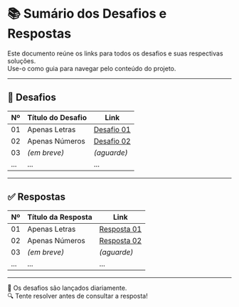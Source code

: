 # 📚 Sumário dos Desafios e Respostas

Este documento reúne os links para todos os desafios e suas respectivas soluções.  
Use-o como guia para navegar pelo conteúdo do projeto.

---

## 🧩 Desafios

| Nº | Título do Desafio         | Link |
|----|---------------------------|------|
| 01 | Apenas Letras             | [Desafio 01](./desafios/desafio_01.md) |
| 02 | Apenas Números            | [Desafio 02](./desafios/desafio_02.md) |
| 03 | *(em breve)*              | *(aguarde)* |
| ...| ...                       | ...  |

---

## ✅ Respostas

| Nº | Título da Resposta        | Link |
|----|---------------------------|------|
| 01 | Apenas Letras             | [Resposta 01](./respostas/resposta_01.md) |
| 02 | Apenas Números            | [Resposta 02](./respostas/resposta_02.md) |
| 03 | *(em breve)*              | *(aguarde)* |
| ...| ...                       | ...  |

---

📌 Os desafios são lançados diariamente.  
🔍 Tente resolver antes de consultar a resposta!